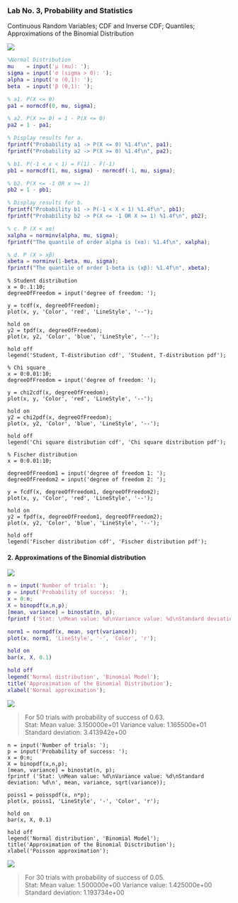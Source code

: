 ### Lab No. 3, Probability and Statistics
Continuous Random Variables; CDF and Inverse CDF; Quantiles; Approximations of the Binomial Distribution

![](https://github.com/alexdarie/Statistics/blob/master/Screen%20Shot%202019-01-05%20at%202.03.14%20AM.png)

```matlab
%Normal Distribution
mu    = input('μ (mu): ');
sigma = input('σ (sigma > 0): ');
alpha = input('α (0,1): ');
beta  = input('β (0,1): ');

% a1. P(X <= 0)
pa1 = normcdf(0, mu, sigma);

% a2. P(X >= 0) = 1 - P(X <= 0)
pa2 = 1 - pa1;

% Display results for a.
fprintf("Probability a1 -> P(X <= 0) %1.4f\n", pa1);
fprintf("Probability a2 -> P(X >= 0) %1.4f\n", pa2);

% b1. P(-1 < x < 1) = F(1) - F(-1)
pb1 = normcdf(1, mu, sigma) - normcdf(-1, mu, sigma);

% b2. P(X <= -1 OR x >= 1)
pb2 = 1 - pb1;

% Display results for b.
fprintf("Probability b1 -> P(-1 < X < 1) %1.4f\n", pb1);
fprintf("Probability b2 -> P(X <= -1 OR X >= 1) %1.4f\n", pb2);

% c. P (X < xα)
xalpha = norminv(alpha, mu, sigma);
fprintf("The quantile of order alpha is (xα): %1.4f\n", xalpha);

% d. P (X > xβ)
xbeta = norminv(1-beta, mu, sigma);
fprintf("The quantile of order 1-beta is (xβ): %1.4f\n", xbeta);
```

```
% Student distribution
x = 0:.1:10;
degreeOfFreedom = input('degree of freedom: ');

y = tcdf(x, degreeOfFreedom);
plot(x, y, 'Color', 'red', 'LineStyle', '--');

hold on
y2 = tpdf(x, degreeOfFreedom);
plot(x, y2, 'Color', 'blue', 'LineStyle', '--');

hold off
legend('Student, T-distribution cdf', 'Student, T-distribution pdf');
```

```
% Chi square
x = 0:0.01:10;
degreeOfFreedom = input('degree of freedom: ');

y = chi2cdf(x, degreeOfFreedom);
plot(x, y, 'Color', 'red', 'LineStyle', '--');

hold on
y2 = chi2pdf(x, degreeOfFreedom);
plot(x, y2, 'Color', 'blue', 'LineStyle', '--');

hold off
legend('Chi square distribution cdf', 'Chi square distribution pdf');
```

```
% Fischer distribution
x = 0:0.01:10;

degreeOfFreedom1 = input('degree of freedom 1: ');
degreeOfFreedom2 = input('degree of freedom 2: ');

y = fcdf(x, degreeOfFreedom1, degreeOfFreedom2);
plot(x, y, 'Color', 'red', 'LineStyle', '--');

hold on
y2 = fpdf(x, degreeOfFreedom1, degreeOfFreedom2);
plot(x, y2, 'Color', 'blue', 'LineStyle', '--');

hold off
legend('Fischer distribution cdf', 'Fischer distribution pdf');
```

#### 2. Approximations of the Binomial distribution

![](https://github.com/alexdarie/Statistics/blob/master/Screen%20Shot%202019-01-05%20at%2012.32.31%20AM.png)

```matlab
n = input('Number of trials: '); 
p = input('Probability of success: ');
x = 0:n;
X = binopdf(x,n,p); 
[mean, variance] = binostat(n, p);
fprintf ('Stat: \nMean value: %d\nVariance value: %d\nStandard deviation: %d\n', mean, variance, sqrt(variance));

norm1 = normpdf(x, mean, sqrt(variance));
plot(x, norm1, 'LineStyle', '-', 'Color', 'r');

hold on
bar(x, X, 0.1)

hold off
legend('Normal distribution', 'Binomial Model');
title('Approximation of the Binomial Distribution');
xlabel('Normal approximation');
```

![](https://github.com/alexdarie/Statistics/blob/master/Screen%20Shot%202019-01-05%20at%2012.23.30%20AM.png)
> For 50 trials with probability of success of 0.63.<br>
> Stat: 
> Mean value: 3.150000e+01
> Variance value: 1.165500e+01
> Standard deviation: 3.413942e+00

```
n = input('Number of trials: '); 
p = input('Probability of success: ');
x = 0:n;
X = binopdf(x,n,p); 
[mean, variance] = binostat(n, p);
fprintf ('Stat: \nMean value: %d\nVariance value: %d\nStandard deviation: %d\n', mean, variance, sqrt(variance));

poiss1 = poisspdf(x, n*p);
plot(x, poiss1, 'LineStyle', '-', 'Color', 'r');

hold on
bar(x, X, 0.1)

hold off
legend('Normal distribution', 'Binomial Model');
title('Approximation of the Binomial Disctribution');
xlabel('Poisson approximation');
```

![](https://github.com/alexdarie/Statistics/blob/master/Screen%20Shot%202019-01-05%20at%201.59.57%20AM.png)
> For 30 trials with probability of success of 0.05.<br>
> Stat: 
> Mean value:         1.500000e+00
> Variance value:     1.425000e+00
> Standard deviation: 1.193734e+00
